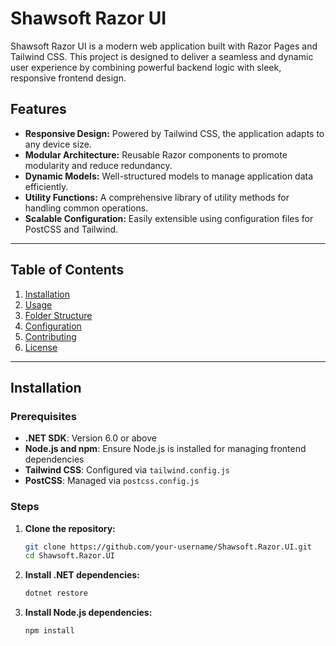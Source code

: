 # Shawsoft Razor UI

Shawsoft Razor UI is a modern web application built with Razor Pages and Tailwind CSS. This project is designed to deliver a seamless and dynamic user experience by combining powerful backend logic with sleek, responsive frontend design.

## Features

- **Responsive Design:** Powered by Tailwind CSS, the application adapts to any device size.
- **Modular Architecture:** Reusable Razor components to promote modularity and reduce redundancy.
- **Dynamic Models:** Well-structured models to manage application data efficiently.
- **Utility Functions:** A comprehensive library of utility methods for handling common operations.
- **Scalable Configuration:** Easily extensible using configuration files for PostCSS and Tailwind.

---

## Table of Contents

1. [Installation](#installation)
2. [Usage](#usage)
3. [Folder Structure](#folder-structure)
4. [Configuration](#configuration)
5. [Contributing](#contributing)
6. [License](#license)

---

## Installation

### Prerequisites
- **.NET SDK**: Version 6.0 or above
- **Node.js and npm**: Ensure Node.js is installed for managing frontend dependencies
- **Tailwind CSS**: Configured via `tailwind.config.js`
- **PostCSS**: Managed via `postcss.config.js`

### Steps

1. **Clone the repository:**
   ```bash
   git clone https://github.com/your-username/Shawsoft.Razor.UI.git
   cd Shawsoft.Razor.UI

2. **Install .NET dependencies:**
   ```bash
   dotnet restore

3. **Install Node.js dependencies:**
   ```bash
   npm install

